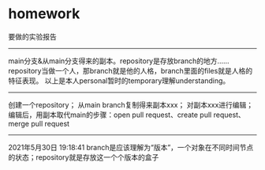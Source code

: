 # homework
要做的实验报告

------------------------------
main分支&从main分支得来的副本。repository是存放branch的地方……
repository当做一个人，那branch就是他的人格，branch里面的files就是人格的特征表现。
以上是本人personal暂时的temporary理解understanding。

--------------------------------------------------
创建一个repository；
从main branch复制得来副本xxx；
对副本xxx进行编辑；
编辑后，用副本取代main的步骤：open pull request、create pull request、merge pull request

---------------------------------------------------
2021年5月30日 19:18:41
branch是应该理解为“版本”，一个对象在不同时间节点的状态；repository就是存放这一个个版本的盒子
